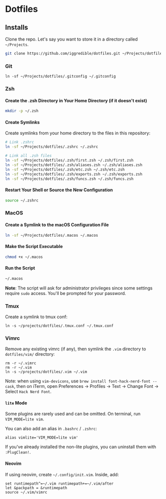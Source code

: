 # Dotfiles

## Installs

Clone the repo. Let's say you want to store it in a directory called `~/Projects`.

```bash
git clone https://github.com/iggredible/dotfiles.git ~/Projects/dotfiles
```

### Git

```
ln -sf ~/Projects/dotfiles/.gitconfig ~/.gitconfig
```

### Zsh

#### Create the .zsh Directory in Your Home Directory (if it doesn't exist)

```bash
mkdir -p ~/.zsh
```

#### Create Symlinks

Create symlinks from your home directory to the files in this repository:

```bash
# Link .zshrc
ln -sf ~/Projects/dotfiles/.zshrc ~/.zshrc

# Link all .zsh files
ln -sf ~/Projects/dotfiles/.zsh/first.zsh ~/.zsh/first.zsh
ln -sf ~/Projects/dotfiles/.zsh/aliases.zsh ~/.zsh/aliases.zsh
ln -sf ~/Projects/dotfiles/.zsh/etc.zsh ~/.zsh/etc.zsh
ln -sf ~/Projects/dotfiles/.zsh/exports.zsh ~/.zsh/exports.zsh
ln -sf ~/Projects/dotfiles/.zsh/funcs.zsh ~/.zsh/funcs.zsh
```

#### Restart Your Shell or Source the New Configuration

```bash
source ~/.zshrc
```

### MacOS


#### Create a Symlink to the macOS Configuration File

```bash
ln -sf ~/Projects/dotfiles/.macos ~/.macos
```

#### Make the Script Executable

```bash
chmod +x ~/.macos
```

#### Run the Script

```bash
~/.macos
```

**Note**: The script will ask for administrator privileges since some settings require `sudo` access. You'll be prompted for your password.

### Tmux

Create a symlink to tmux conf:

```
ln -s ~/projects/dotfiles/.tmux.conf ~/.tmux.conf
```

### Vimrc

Remove any existing vimrc (if any), then symlink the `.vim` directory to `dotfiles/vim/` directory:

```
rm -r ~/.vimrc
rm -r ~/.vim
ln -s ~/projects/dotfiles/.vim ~/.vim
```

Note: when using `vim-devicons`, use `brew install font-hack-nerd-font --cask`, then on iTerm, open Preferences -> Profiles -> Text -> Change Font -> Select `Hack Nerd Font`.

#### `lite` Mode

Some plugins are rarely used and can be omitted. On terminal, run `VIM_MODE=lite vim`.

You can also add an alias in `.bashrc` / `.zshrc`:
```
alias vimlite='VIM_MODE=lite vim'
```

If you've already installed the non-lite plugins, you can uninstall them with `:PlugClean!`.

#### Neovim

If using neovim, create `~/.config/init.vim`. Inside, add:
```
set runtimepath^=~/.vim runtimepath+=~/.vim/after
let &packpath = &runtimepath
source ~/.vim/vimrc
```

